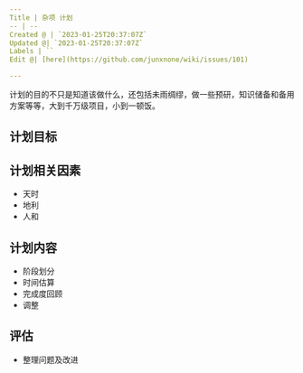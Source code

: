```yaml
---
Title | 杂项 计划
-- | --
Created @ | `2023-01-25T20:37:07Z`
Updated @| `2023-01-25T20:37:07Z`
Labels | ``
Edit @| [here](https://github.com/junxnone/wiki/issues/101)

---
```

计划的目的不只是知道该做什么，还包括未雨绸缪，做一些预研，知识储备和备用方案等等，大到千万级项目，小到一顿饭。

## 计划目标

## 计划相关因素
- 天时
- 地利
- 人和

## 计划内容
- 阶段划分
- 时间估算
- 完成度回顾
- 调整

## 评估

- 整理问题及改进
